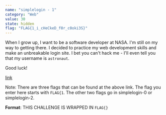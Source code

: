 ```yaml
---
name: "simplelogin - 1"
category: "Web"
value: 30
state: hidden
flag: "FLAG{1_i_cHeCkeD_f0r_c0oki3S}"
---
```


When I grow up, I want to be a software developer at NASA. I'm still on my way to getting there. I decided to practice my web development skills and make an unbreakable login site. I bet you can't hack me - I'll even tell you that my username is `astronaut`.

Good luck!

[link](https://login.ctf.csesoc.app)

Note: There are three flags that can be found at the above link. The flag you enter here starts with `FLAG{1`. The other two flags go in simplelogin-0 or simplelogin-2. 

**Format**: THIS CHALLENGE IS WRAPPED IN `FLAG{}`

